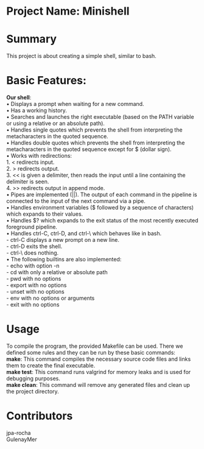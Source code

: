 # Project Name: Minishell

# Summary
This project is about creating a simple shell, similar to bash. 

# Basic Features:
**Our shell**:<br>
• Displays a prompt when waiting for a new command.<br>
• Has a working history.<br>
• Searches and launches the right executable (based on the PATH variable or using a relative or an absolute path).<br>
• Handles single quotes which prevents the shell from interpreting the metacharacters in the quoted sequence.<br>
• Handles double quotes which prevents the shell from interpreting the metacharacters in the quoted sequence except for $ (dollar sign).<br>
• Works with redirections:<br>
    1. < redirects input.<br>
    2. > redirects output.<br>
    3. << is given a delimiter, then reads the input until a line containing the delimiter is seen.<br>
    4. >> redirects output in append mode.<br>
• Pipes are implemented (||). The output of each command in the pipeline is connected to the input of the next command via a pipe.<br>
• Handles environment variables ($ followed by a sequence of characters) which expands to their values.<br>
• Handles $? which expands to the exit status of the most recently executed foreground pipeline.<br>
• Handles ctrl-C, ctrl-D, and ctrl-\ which behaves like in bash.<br>
    - ctrl-C displays a new prompt on a new line.<br>
    - ctrl-D exits the shell.<br>
    - ctrl-\ does nothing.<br>
• The following builtins are also implemented:<br>
    - echo with option -n<br>
    - cd with only a relative or absolute path<br>
    - pwd with no options<br>
    - export with no options<br>
    - unset with no options<br>
    - env with no options or arguments<br>
    - exit with no options<br>

# Usage
To compile the program, the provided Makefile can be used. There we defined some rules and they can be run by these basic commands:<br>
**make**: This command compiles the necessary source code files and links them to create the final executable.<br>
**make test**: This command runs valgrind for memory leaks and is used for debugging purposes.<br>
**make clean**: This command will remove any generated files and clean up the project directory.<br>

# Contributors
jpa-rocha<br>
GulenayMer<br>
